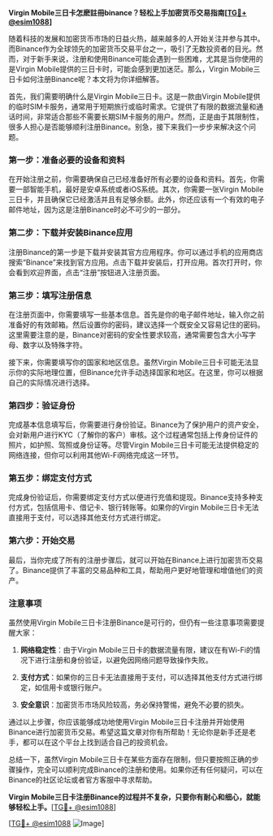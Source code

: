 **Virgin Mobile三日卡怎麽註冊binance？轻松上手加密货币交易指南[[TG💪+ @esim1088](https://t.me/s/esim1088)]**

随着科技的发展和加密货币市场的日益火热，越来越多的人开始关注并参与其中。而Binance作为全球领先的加密货币交易平台之一，吸引了无数投资者的目光。然而，对于新手来说，注册和使用Binance可能会遇到一些困难，尤其是当你使用的是Virgin Mobile提供的三日卡时，可能会感到更加迷茫。那么，Virgin Mobile三日卡如何注册Binance呢？本文将为你详细解答。

首先，我们需要明确什么是Virgin Mobile三日卡。这是一款由Virgin Mobile提供的临时SIM卡服务，通常用于短期旅行或临时需求。它提供了有限的数据流量和通话时间，非常适合那些不需要长期SIM卡服务的用户。然而，正是由于其限制性，很多人担心是否能够顺利注册Binance。别急，接下来我们一步步来解决这个问题。

### 第一步：准备必要的设备和资料

在开始注册之前，你需要确保自己已经准备好所有必要的设备和资料。首先，你需要一部智能手机，最好是安卓系统或者iOS系统。其次，你需要一张Virgin Mobile三日卡，并且确保它已经激活并且有足够余额。此外，你还应该有一个有效的电子邮件地址，因为这是注册Binance时必不可少的一部分。

### 第二步：下载并安装Binance应用

注册Binance的第一步是下载并安装其官方应用程序。你可以通过手机的应用商店搜索“Binance”来找到官方应用。点击下载并安装后，打开应用。首次打开时，你会看到欢迎界面，点击“注册”按钮进入注册页面。

### 第三步：填写注册信息

在注册页面中，你需要填写一些基本信息。首先是你的电子邮件地址，输入你之前准备好的有效邮箱。然后设置你的密码，建议选择一个既安全又容易记住的密码。这里需要注意的是，Binance对密码的安全性要求较高，通常需要包含大小写字母、数字以及特殊字符。

接下来，你需要填写你的国家和地区信息。虽然Virgin Mobile三日卡可能无法显示你的实际地理位置，但Binance允许手动选择国家和地区。在这里，你可以根据自己的实际情况进行选择。

### 第四步：验证身份

完成基本信息填写后，你需要进行身份验证。Binance为了保护用户的资产安全，会对新用户进行KYC（了解你的客户）审核。这个过程通常包括上传身份证件的照片，如护照、驾照或身份证等。尽管Virgin Mobile三日卡可能无法提供稳定的网络连接，但你可以利用其他Wi-Fi网络完成这一环节。

### 第五步：绑定支付方式

完成身份验证后，你需要绑定支付方式以便进行充值和提现。Binance支持多种支付方式，包括信用卡、借记卡、银行转账等。如果你的Virgin Mobile三日卡无法直接用于支付，可以选择其他支付方式进行绑定。

### 第六步：开始交易

最后，当你完成了所有的注册步骤后，就可以开始在Binance上进行加密货币交易了。Binance提供了丰富的交易品种和工具，帮助用户更好地管理和增值他们的资产。

### 注意事项

虽然使用Virgin Mobile三日卡注册Binance是可行的，但仍有一些注意事项需要提醒大家：

1. **网络稳定性**：由于Virgin Mobile三日卡的数据流量有限，建议在有Wi-Fi的情况下进行注册和身份验证，以避免因网络问题导致操作失败。
   
2. **支付方式**：如果你的三日卡无法直接用于支付，可以选择其他支付方式进行绑定，如信用卡或银行账户。

3. **安全意识**：加密货币市场风险较高，务必保持警惕，避免不必要的损失。

通过以上步骤，你应该能够成功地使用Virgin Mobile三日卡注册并开始使用Binance进行加密货币交易。希望这篇文章对你有所帮助！无论你是新手还是老手，都可以在这个平台上找到适合自己的投资机会。

总结一下，虽然Virgin Mobile三日卡在某些方面存在限制，但只要按照正确的步骤操作，完全可以顺利完成Binance的注册和使用。如果你还有任何疑问，可以在Binance的社区论坛或者官方客服中寻求帮助。

**Virgin Mobile三日卡注册Binance的过程并不复杂，只要你有耐心和细心，就能够轻松上手。**[[TG💪+ @esim1088](https://t.me/s/esim1088)]

[[TG💪+ @esim1088](https://t.me/s/esim1088) ![Image](https://i.postimg.cc/4NQfJmqS/Snipaste-2025-05-13-00-14-12.png)]